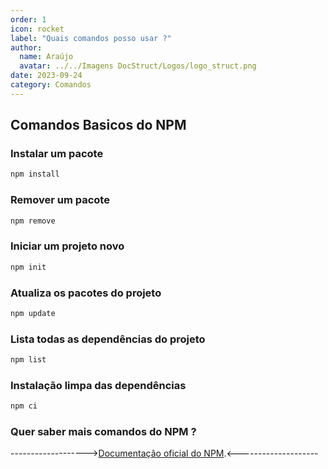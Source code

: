 ```yaml
---
order: 1
icon: rocket
label: "Quais comandos posso usar ?"
author:
  name: Araújo
  avatar: ../../Imagens DocStruct/Logos/logo_struct.png
date: 2023-09-24
category: Comandos
---
```


## Comandos Basicos do NPM

### Instalar um pacote

```bash
npm install 
```
### Remover um pacote

```bash
npm remove
```

### Iniciar um projeto novo

```bash
npm init
```

### Atualiza os pacotes do projeto

```bash
npm update
```

### Lista todas as dependências do projeto

```bash
npm list
```

### Instalação limpa das dependências 

```bash
npm ci
```

### Quer saber mais comandos do NPM ?

------------------->[Documentação oficial do NPM](https://docs.npmjs.com/).<--------------------